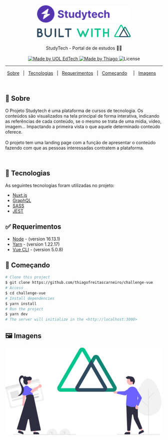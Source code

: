 <h1 align="center">

<img src="./assets/images/logo.png" alt="studyTech" width="300px"/>


<br/>
<img src="./assets/images/nuxt-start.png" alt="studyTech" width="300px"/>

</h1>

<p align="center">
  StudyTech - Portal de de estudos 📰🚀
  <br>
  <br>


  <a href="https://rocketseat.com.br">
    <img alt="Made by UOL EdTech " src="https://img.shields.io/badge/made%20by-uol edtech-%237516C1">
  </a>

  <a href="https://www.linkedin.com/in/thiago-freitas-carneiro-39359270/">
    <img alt="Made by Thiago" src="https://img.shields.io/badge/made%20by-thiagofreitascarneiro-%237516C1">
  </a>

  <img alt="License" src="https://img.shields.io/github/license/thiagofreitascarneiro/ignews">
</p>

---

<p align="center">
  <a href="#dart-sobre">Sobre</a> &#xa0; | &#xa0; 
  <a href="#rocket-tecnologias">Tecnologias</a> &#xa0; | &#xa0;
  <a href="#white_check_mark-requerimentos">Requerimentos</a> &#xa0; | &#xa0;
  <a href="#checkered_flag-começando">Começando</a> &#xa0; &#xa0; | &#xa0;
  <a href="#framed_picture-imagens">Imagens</a> &#xa0; &#xa0;
</p>

<br>


## :dart: Sobre ##


O Projeto Studytech é uma plataforma de cursos de tecnologia. Os conteúdos são visualizados na tela principal de forma interativa, indicando as referências de cada conteúdo, se o mesmo se trata de uma mídia, vídeo, imagem... Impactando a primeira vista o que aquele determinado conteúdo oferece.
<br>
<br>
O projeto tem uma landing page com a função de apresentar o conteúdo fazendo com que as pessoas interessadas contratem a plataforma.



<br>


## 🧪 Tecnologias ##

As seguintes tecnologias foram utilizadas no projeto:

- [Nuxt.js](https://nuxtjs.org/)
- [GraphQL](https://graphql.org/)
- [SASS](https://sass-lang.com/)
- [JEST](https://jestjs.io/pt-BR/)


## :white_check_mark: Requerimentos ##

- [Node](https://nodejs.org/en/) - (version 16.13.1)
- [Yarn](https://yarnpkg.com/lang/en/) - (version 1.22.17)
- [Vue CLI](https://cli.vuejs.org/) - (version 5.0.8)



## :checkered_flag: Começando ##

```bash
# Clone this project
$ git clone https://github.com/thiagofreitascarneiro/challenge-vue
# Access
$ cd challenge-vue
# Install dependencies
$ yarn install
# Run the project
$ yarn dev
# The server will initialize in the <http://localhost:3000>
```
## :framed_picture: Imagens ##

<img src="./assets/images/nuxt.png" alt="studyTech" width="500px"/>

